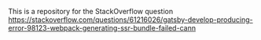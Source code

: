 This is a repository for the StackOverflow question https://stackoverflow.com/questions/61216026/gatsby-develop-producing-error-98123-webpack-generating-ssr-bundle-failed-cann
